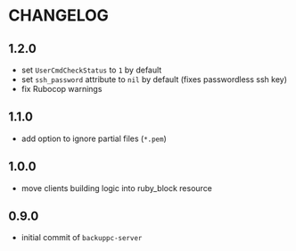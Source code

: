 # CHANGELOG

## 1.2.0

- set `UserCmdCheckStatus` to `1` by default
- set `ssh_password` attribute to `nil` by default (fixes passwordless ssh key)
- fix Rubocop warnings

## 1.1.0

- add option to ignore partial files (`*.pem`)

## 1.0.0

- move clients building logic into ruby_block resource

## 0.9.0

- initial commit of `backuppc-server`
